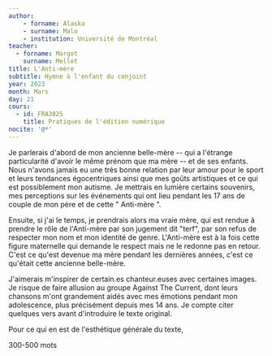 ```yaml
--- 
author: 
    - forname: Alaska
    - surname: Malo
    - institution: Université de Montréal
teacher: 
  - forname: Margot
    surname: Mellet
title: L'Anti-mère
subtitle: Hymne à l'enfant du conjoint
year: 2023
month: Mars
day: 21
cours:
  - id: FRA3825
    title: Pratiques de l'édition numérique
nocite: '@*'
---
```


Je parlerais d'abord de mon ancienne belle-mère -- qui a l'étrange particularité d'avoir le même prénom que ma mère -- et de ses enfants. Nous n'avons jamais eu une très bonne relation par leur amour pour le sport et leurs tendances égocentriques ainsi que mes goûts artistiques et ce qui est possiblement mon autisme. Je mettrais en lumière certains souvenirs, mes perceptions sur les événements qui ont lieu pendant les 17 ans de couple de mon père et de cette " Anti-mère ".

Ensuite, si j'ai le temps, je prendrais alors ma vraie mère, qui est rendue à prendre le rôle de l'Anti-mère par son jugement dit "terf", par son refus de respecter mon nom et mon identité de genre. L'Anti-mère est à la fois cette figure maternelle qui demande le respect mais ne le redonne pas en retour. C'est ce qu'est devenue ma mère pendant les dernières années, c'est ce qu'était cette ancienne belle-mère.

J'aimerais m'inspirer de certain.es chanteur.euses avec certaines images. Je risque de faire allusion au groupe Against The Current, dont leurs chansons m'ont grandement aidés avec mes émotions pendant mon adolescence, plus précisément depuis mes 14 ans.  Je compte citer quelques vers avant d'introduire le texte original.

Pour ce qui en est de l'esthétique générale du texte, 

300-500 mots